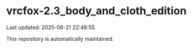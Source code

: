 # vrcfox-2.3_body_and_cloth_edition

Last updated: 2025-06-21 22:48:55

This repository is automatically maintained.
